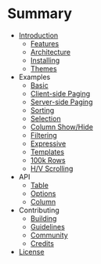 # Summary

* [Introduction](README.md)
   * [Features](introduction/features.md)
   * [Architecture](introduction/architecture.md)
   * [Installing](introduction/installing.md)
   * [Themes](introduction/themes.md)
* Examples
   * [Basic](examples/basic.md)
   * [Client-side Paging](examples/client-paging.md)
   * [Server-side Paging](examples/server-paging.md)
   * [Sorting](examples/sorting.md)
   * [Selection](examples/selection.md)
   * [Column Show/Hide](examples/column-toggle.md)
   * [Filtering](examples/filtering.md)
   * [Expressive](examples/expressive.md)
   * [Templates](examples/templates.md)
   * [100k Rows](examples/virtual.md)
   * [H/V Scrolling](examples/scrolling.md)
* API
   * [Table](api/table.md)
   * [Options](api/options.md)
   * [Column](api/column_options.md)
* Contributing
   * [Building](contributing/building.md)
   * [Guidelines](contributing/guidelines.md)
   * [Community](community.md)
   * [Credits](credits.md)
* [License](license.md)
